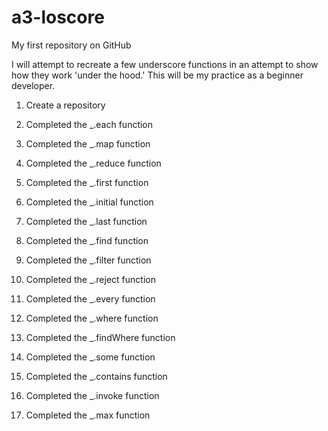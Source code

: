 # a3-loscore
My first repository on GitHub

I will attempt to recreate a few underscore functions in an attempt to show how they work 'under the hood.'
This will be my practice as a beginner developer.

1. Create a repository

2. Completed the _.each function

3. Completed the _.map function

4. Completed the _.reduce function

5. Completed the _.first function

6. Completed the _.initial function

7. Completed the _.last function

8. Completed the _.find function

9. Completed the _.filter function

10. Completed the _.reject function

11. Completed the _.every function

12. Completed the _.where function

13. Completed the _.findWhere function

14. Completed the _.some function

15. Completed the _.contains function

16. Completed the _.invoke function

17. Completed the _.max function

